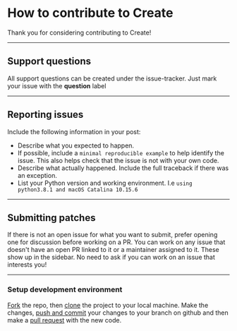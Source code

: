 # How to contribute to Create

Thank you for considering contributing to Create!
___
## Support questions

All support questions can be created under the issue-tracker. 
Just mark your issue with the **question** label

---
## Reporting issues

Include the following information in your post:

- Describe what you expected to happen.
- If possible, include a `minimal reproducible example` to help
  identify the issue. This also helps check that the issue is not with
  your own code.
- Describe what actually happened. Include the full traceback if there
  was an exception.
- List your Python version and working environment.
  I.e `using python3.8.1 and macOS Catalina 10.15.6`

---
## Submitting patches

If there is not an open issue for what you want to submit, prefer
opening one for discussion before working on a PR. You can work on any
issue that doesn't have an open PR linked to it or a maintainer assigned
to it. These show up in the sidebar. No need to ask if you can work on
an issue that interests you!

___
### Setup development environment

[Fork](https://docs.github.com/en/github/getting-started-with-github/fork-a-repo) the repo,
then [clone](https://docs.github.com/en/enterprise/2.13/user/articles/cloning-a-repository)
the project to your local machine. Make the changes, [push and commit](https://docs.github.com/en/github/managing-files-in-a-repository/adding-a-file-to-a-repository-using-the-command-line) your changes to your branch on github and then make a 
[pull request](https://docs.github.com/en/github/collaborating-with-issues-and-pull-requests/creating-a-pull-request) with the new code. 

